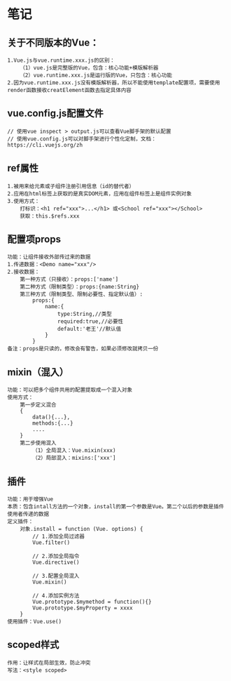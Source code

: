 # 笔记

## 关于不同版本的Vue：
    1.Vue.js与vue.runtime.xxx.js的区别：
        （1）vue.js是完整版的Vue，包含：核心功能+模版解析器
        （2）vue.runtime.xxx.js是运行版的Vue，只包含：核心功能
    2.因为vue.runtime.xxx.js没有模版解析器，所以不能使用template配置项，需要使用render函数接收creatElement函数去指定具体内容

## vue.config.js配置文件
    // 使用vue inspect > output.js可以查看Vue脚手架的默认配置
    // 使用vue.config.js可以对脚手架进行个性化定制，文档：https://cli.vuejs.org/zh

## ref属性
    1.被用来给元素或子组件注册引用信息（id的替代者）
    2.应用在html标签上获取的是真实DOM元素，应用在组件标签上是组件实例对象
    3.使用方式：
        打标识：<h1 ref="xxx">...</h1> 或<School ref="xxx"></School>
        获取：this.$refs.xxx

## 配置项props
    功能：让组件接收外部传过来的数据
    1.传递数据：<Demo name="xxx"/>
    2.接收数据：
        第一种方式（只接收）：props:['name']
        第二种方式（限制类型）：props:{name:String}
        第三种方式（限制类型、限制必要性、指定默认值）:
            props:{
                name:{
                    type:String,//类型
                    required:true,//必要性
                    default:'老王'//默认值
                }
            }
    备注：props是只读的，修改会有警告，如果必须修改就拷贝一份

## mixin（混入）
    功能：可以把多个组件共用的配置提取成一个混入对象
    使用方式：
        第一步定义混合
        {
            data(){...},
            methods:{...}
            ....
        }
        第二步使用混入
            （1）全局混入：Vue.mixin(xxx)
            （2）局部混入：mixins:['xxx']


## 插件
    功能：用于增强Vue
    本质：包含intall方法的一个对象，install的第一个参数是Vue。第二个以后的参数是插件使用者传递的数据
    定义插件：
        对象.install = function (Vue. options) {
            // 1.添加全局过滤器
            Vue.filter()

            // 2.添加全局指令
            Vue.directive()

            // 3.配置全局混入
            Vue.mixin()

            // 4.添加实例方法
            Vue.prototype.$mymethod = function(){}
            Vue.prototype.$myProperty = xxxx
        }
    使用插件：Vue.use()

## scoped样式
    作用：让样式在局部生效，防止冲突
    写法：<style scoped>

